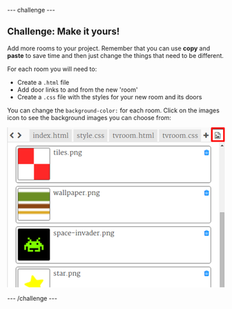 \--- challenge \---

## Challenge: Make it yours!

Add more rooms to your project. Remember that you can use **copy** and **paste** to save time and then just change the things that need to be different.

For each room you will need to:

+ Create a `.html` file
+ Add door links to and from the new 'room'
+ Create a `.css` file with the styles for your new room and its doors

You can change the `background-color:` for each room. Click on the images icon to see the background images you can choose from:

![captura de pantalla](images/rooms-images.png)

\--- /challenge \---